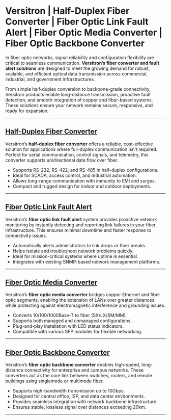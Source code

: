 
# Versitron | Half-Duplex Fiber Converter | Fiber Optic Link Fault Alert | Fiber Optic Media Converter | Fiber Optic Backbone Converter


In fiber optic networks, signal reliability and configuration flexibility are critical to seamless communication. **Versitron’s fiber converter and fault alert solutions** are designed to meet the growing demand for robust, scalable, and efficient optical data transmission across commercial, industrial, and government infrastructures.

From simple half-duplex conversion to backbone-grade connectivity, Versitron products enable long-distance transmission, proactive fault detection, and smooth integration of copper and fiber-based systems. These solutions ensure your network remains secure, responsive, and ready for expansion.

---

## [Half-Duplex Fiber Converter](https://www.versitron.com/products/m7275s-2sfba-10100tx100fx-single-fiber-media-converter-2)  
Versitron’s **half-duplex fiber converter** offers a reliable, cost-effective solution for applications where full-duplex communication isn’t required. Perfect for serial communication, control signals, and telemetry, this converter supports unidirectional data flow over fiber.

- Supports RS-232, RS-422, and RS-485 in half-duplex configurations.  
- Ideal for SCADA, access control, and industrial automation.  
- Allows long-range communication with immunity to EMI and surges.  
- Compact and rugged design for indoor and outdoor deployments.

---

## [Fiber Optic Link Fault Alert](https://www.versitron.com/products/mf7275-2sfa-industrial-media-converter-singlefiber-singlemode-st) 
Versitron’s **fiber optic link fault alert** system provides proactive network monitoring by instantly detecting and reporting link failures in your fiber infrastructure. This ensures minimal downtime and faster response to connectivity issues.

- Automatically alerts administrators to link drops or fiber breaks.  
- Helps isolate and troubleshoot network problems quickly.  
- Ideal for mission-critical systems where uptime is essential.  
- Integrates with existing SNMP-based network management platforms.

---

## [Fiber Optic Media Converter](https://www.versitron.com/products/mf7260-industrial-media-converter)  
Versitron’s **fiber optic media converter** bridges copper Ethernet and fiber optic segments, enabling the extension of LANs over greater distances while protecting against electromagnetic interference and grounding issues.

- Converts 10/100/1000Base-T to fiber (SX/LX/SM/MM).  
- Supports both managed and unmanaged configurations.  
- Plug-and-play installation with LED status indicators.  
- Compatible with various SFP modules for flexible networking.

---

## [Fiber Optic Backbone Converter](https://www.versitron.com/products/mf7274-industrial-media-converter-multimode-sc)  
Versitron’s **fiber optic backbone converter** enables high-speed, long-distance connectivity for enterprise and campus networks. These converters act as the core link between switches, routers, and remote buildings using singlemode or multimode fiber.

- Supports high-bandwidth transmission up to 10Gbps.  
- Designed for central office, ISP, and data center environments.  
- Provides seamless integration with network backbone infrastructure.  
- Ensures stable, lossless signal over distances exceeding 20km.

---

